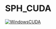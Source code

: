 # SPH_CUDA

[![WindowsCUDA](https://github.com/RaymondMcGuire/SPH_CUDA/actions/workflows/WindowsCUDA.yml/badge.svg?branch=master&event=workflow_run)](https://github.com/RaymondMcGuire/SPH_CUDA/actions/workflows/WindowsCUDA.yml)
